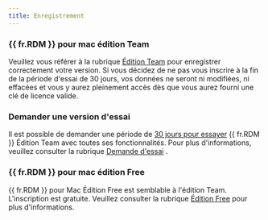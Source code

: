 ```yaml
---
title: Enregistrement
---
```

### {{ fr.RDM }} pour mac édition Team 

Veuillez vous référer à la rubrique [Édition Team](/fr/rdm/mac/installation/client/registration/team-edition/) pour enregistrer correctement votre version. Si vous décidez de ne pas vous inscrire à la fin de la période d'essai de 30 jours, vos données ne seront ni modifiées, ni effacées et vous y aurez pleinement accès dès que vous aurez fourni une clé de licence valide. 

### Demander une version d'essai 

Il est possible de demander une période de [30 jours pour essayer](https://devolutions.net/remote-desktop-manager/fr/trial)   {{ fr.RDM }} Édition Team avec toutes ses fonctionnalités. Pour plus d'informations, veuillez consulter la rubrique [Demande d'essai](/fr/rdm/mac/installation/client/registration/trial-request/) . 

### {{ fr.RDM }} pour mac édition Free 

{{ fr.RDM }} pour Mac Édition Free est semblable à l'édition Team. L'inscription est gratuite. Veuillez consulter la rubrique [Édition Free](/fr/rdm/mac/installation/client/registration/free-edition/) pour plus d'informations. 
